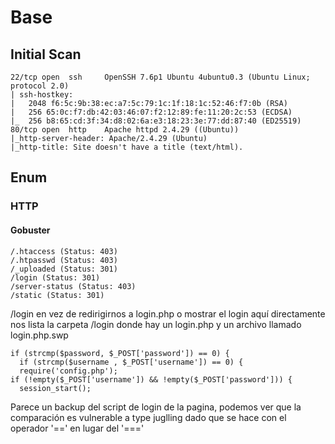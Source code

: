 # Base
## Initial Scan
```
22/tcp open  ssh     OpenSSH 7.6p1 Ubuntu 4ubuntu0.3 (Ubuntu Linux; protocol 2.0)
| ssh-hostkey: 
|   2048 f6:5c:9b:38:ec:a7:5c:79:1c:1f:18:1c:52:46:f7:0b (RSA)
|   256 65:0c:f7:db:42:03:46:07:f2:12:89:fe:11:20:2c:53 (ECDSA)
|_  256 b8:65:cd:3f:34:d8:02:6a:e3:18:23:3e:77:dd:87:40 (ED25519)
80/tcp open  http    Apache httpd 2.4.29 ((Ubuntu))
|_http-server-header: Apache/2.4.29 (Ubuntu)
|_http-title: Site doesn't have a title (text/html).
```
## Enum
### HTTP
#### Gobuster 
```
/.htaccess (Status: 403)
/.htpasswd (Status: 403)
/_uploaded (Status: 301)
/login (Status: 301)
/server-status (Status: 403)
/static (Status: 301)
```
/login en vez de redirigirnos a login.php o mostrar el login aquí directamente nos lista la carpeta /login donde hay un login.php y un archivo llamado login.php.swp
```
if (strcmp($password, $_POST['password']) == 0) {
  if (strcmp($username , $_POST['username']) == 0) {
  require('config.php');
if (!empty($_POST['username']) && !empty($_POST['password'])) {
  session_start();   
```
Parece un backup del script de login de la pagina, podemos ver que la comparación es vulnerable a type juglling dado que se hace con el operador '==' en lugar del '==='
